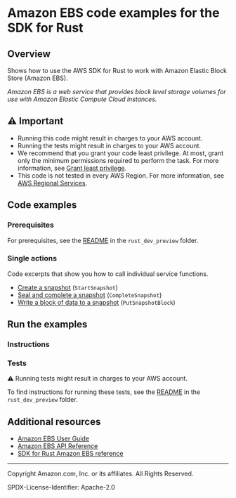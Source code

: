 <!--Generated by WRITEME on 2023-06-06 21:26:11.288887 (UTC)-->
# Amazon EBS code examples for the SDK for Rust

## Overview

Shows how to use the AWS SDK for Rust to work with Amazon Elastic Block Store (Amazon EBS).

<!--custom.overview.start-->
<!--custom.overview.end-->

*Amazon EBS is a web service that provides block level storage volumes for use with Amazon Elastic Compute Cloud instances.*

## ⚠ Important

* Running this code might result in charges to your AWS account.
* Running the tests might result in charges to your AWS account.
* We recommend that you grant your code least privilege. At most, grant only the minimum permissions required to perform the task. For more information, see [Grant least privilege](https://docs.aws.amazon.com/IAM/latest/UserGuide/best-practices.html#grant-least-privilege).
* This code is not tested in every AWS Region. For more information, see [AWS Regional Services](https://aws.amazon.com/about-aws/global-infrastructure/regional-product-services).

<!--custom.important.start-->
<!--custom.important.end-->

## Code examples

### Prerequisites

For prerequisites, see the [README](../README.md#Prerequisites) in the `rust_dev_preview` folder.


<!--custom.prerequisites.start-->
<!--custom.prerequisites.end-->

### Single actions

Code excerpts that show you how to call individual service functions.

* [Create a snapshot](src/bin/create-snapshot.rs#L34) (`StartSnapshot`)
* [Seal and complete a snapshot](src/bin/create-snapshot.rs#L73) (`CompleteSnapshot`)
* [Write a block of data to a snapshot](src/bin/create-snapshot.rs#L49) (`PutSnapshotBlock`)

## Run the examples

### Instructions


<!--custom.instructions.start-->
<!--custom.instructions.end-->



### Tests

⚠ Running tests might result in charges to your AWS account.


To find instructions for running these tests, see the [README](../README.md#Tests)
in the `rust_dev_preview` folder.



<!--custom.tests.start-->
<!--custom.tests.end-->

## Additional resources

* [Amazon EBS User Guide](https://docs.aws.amazon.com/AWSEC2/latest/UserGuide/AmazonEBS.html)
* [Amazon EBS API Reference](https://docs.aws.amazon.com/AWSEC2/latest/APIReference/OperationList-query-ebs.html)
* [SDK for Rust Amazon EBS reference](https://docs.rs/aws-sdk-ebs/latest/aws_sdk_ebs/)

<!--custom.resources.start-->
<!--custom.resources.end-->

---

Copyright Amazon.com, Inc. or its affiliates. All Rights Reserved.

SPDX-License-Identifier: Apache-2.0
